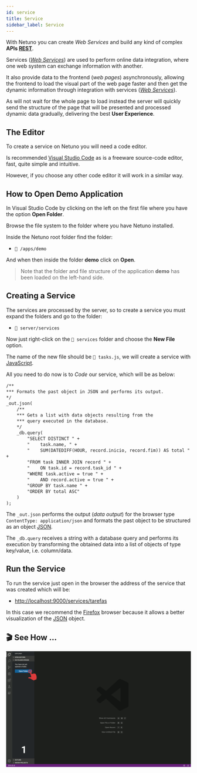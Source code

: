 ```yaml
---
id: service
title: Service
sidebar_label: Service
---
```


With Netuno you can create _Web Services_ and build any kind of complex **APIs <a href="https://www.codecademy.com/articles/what-is-rest" target="_blank">REST</a>**.

Services (_<a href="https://whatis.techtarget.com/definition/Web-server" target="_blank">Web Services</a>_) are used to perform online data integration, where one web system can exchange information with another.

It also provide data to the frontend (_web pages_) asynchronously, allowing the frontend to load the visual part of the web page faster and then get the dynamic information through integration with services (_<a href="https://economictimes.indiatimes.com/definition/web-server" target="_blank">Web Services</a>_).

As will not wait for the whole page to load instead the server will quickly send the structure of the page that will be presented and processed dynamic data gradually, delivering the best **User Experience**.

## The Editor

To create a service on Netuno you will need a code editor.

Is recommended <a href="https://code.visualstudio.com/download" target="_blank">Visual Studio Code</a> as is a freeware source-code editor, fast, quite simple and intuitive.

However, if you choose any other code editor it will work in a similar way.

## How to Open Demo Application

In Visual Studio Code by clicking on the left on the first file where you have the option **Open Folder**.

Browse the file system to the folder where you have Netuno installed.

Inside the Netuno root folder find the folder:

* `📂 /apps/demo`

And when then inside the folder **demo** click on **Open**.

>Note that the folder and file structure of the application **demo** has been loaded on the left-hand side.

## Creating a Service

The services are processed by the server, so to create a service you must expand the folders and go to the folder:

* `📂 server/services`

Now just right-click on the `📂 services` folder and choose the **New File** option.

The name of the new file should be `📂 tasks.js`, we will create a service with <a href="https://developer.mozilla.org/en-US/docs/Web/JavaScript" target="_blank">JavaScript</a>.

All you need to do now is to _Code_ our service, which will be as below:

```
/**
*** Formats the past object in JSON and performs its output.
*/
_out.json(
    /**
    *** Gets a list with data objects resulting from the
    *** query executed in the database.
    */
    _db.query(
        "SELECT DISTINCT " +
        "    task.name, " +
        "    SUM(DATEDIFF(HOUR, record.inicio, record.fim)) AS total " +
        "FROM task INNER JOIN record " +
        "    ON task.id = record.task_id " +
        "WHERE task.active = true " +
        "    AND record.active = true " +
        "GROUP BY task.name " +
        "ORDER BY total ASC"
    )
);
```

The `_out.json` performs the output (_data output_) for the browser type `ContentType: application/json` and formats the past object to be structured as an object <a href="https://en.wikipedia.org/wiki/JSON" target="_blank">JSON</a>.

The `_db.query` receives a string with a database query and performs its execution by transforming the obtained data into a list of objects of type key/value, i.e. column/data.

## Run the Service

To run the service just open in the browser the address of the service that was created which will be:

* <a href="http://localhost:9000/services/tarefas" target="_blank">http://localhost:9000/services/tarefas</a>

In this case we recommend the <a href="https://www.mozilla.org/" target="_blank">Firefox</a> browser because it allows a better visualization of the <a href="https://pt.wikipedia.org/wiki/JSON" target="_blank">JSON</a> object.

## 🎬 See How ...

![Service](/docs/assets/comece/demonstracao/servico.gif)
